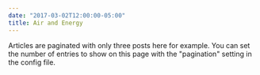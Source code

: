 ```yaml
---
date: "2017-03-02T12:00:00-05:00"
title: Air and Energy
---
```

Articles are paginated with only three posts here for example. You can set the number of entries to show on this page with the "pagination" setting in the config file.
